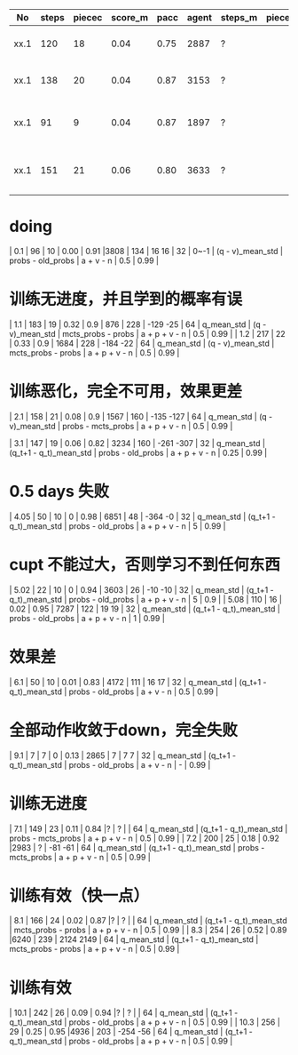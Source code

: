 |No     |steps  |piecec |score_m|pacc   |agent  |steps_m|piecec_b   |playout|v           |a                       |model_a             |loss           |cupt   |a_random|
| ----- | ----- | ----- | ----- | ----- | ----- | ----- | -----     | ----- | -----      | -----                  | -----              | -----         | ----- | -----  | 
| xx.1  | 120   | 18    | 0.04  | 0.75  |2887   | ?     |           | 32    | q_mean_std | (q_t+1 - q_t)_mean_std | probs - old_probs  | a + v - n     | 0.25  | 0.99   |
| xx.1  | 138   | 20    | 0.04  | 0.87  |3153   | ?     |           | 32    | q_mean_std | (q_t+1 - q_t)_mean_std | probs - mcts_probs | a + v - n     | 0.25  | 0.99   |
| xx.1  | 91    | 9     | 0.04  | 0.87  |1897   | ?     |           | 32    | q_mean_std | (q_t+1 - q_t)_mean_std | old_probs - probs  | a + p + v - n | 0.25  | 0.99   |
| xx.1  | 151   | 21    | 0.06  | 0.80  |3633   | ?     |           | 32    | q_mean_std | (q_t+1 - q_t)_mean_std | probs - old_probs  | a + p + v - n | 0.25  | 0.99   |

# doing
| 0.1  | 96     | 10    | 0.00  | 0.91  |3808   | 134   | 16    16  | 32    | 0~-1       | (q - v)_mean_std       | probs - old_probs  | a + v - n     | 0.5   | 0.99   |


# 训练无进度，并且学到的概率有误
| 1.1   | 183   | 19    | 0.32  | 0.9   | 876   | 228   | -129 -25  | 64    | q_mean_std | (q - v)_mean_std       | mcts_probs - probs | a + p + v - n | 0.5   | 0.99   |
| 1.2   | 217   | 22    | 0.33  | 0.9   | 1684  | 228   | -184 -22  | 64    | q_mean_std | (q - v)_mean_std       | mcts_probs - probs | a + p + v - n | 0.5   | 0.99   |

# 训练恶化，完全不可用，效果更差
| 2.1   | 158   | 21    | 0.08  | 0.9   | 1567  | 160   | -135 -127 | 64    | q_mean_std | (q - v)_mean_std       | probs - mcts_probs | a + p + v - n | 0.5   | 0.99   |

| 3.1   | 147   | 19    | 0.06  | 0.82  | 3234  | 160   | -261 -307 | 32    | q_mean_std | (q_t+1 - q_t)_mean_std | probs - old_probs  | a + p + v - n | 0.25  | 0.99   |

# 0.5 days 失败
| 4.05  | 50    | 10    | 0     | 0.98  | 6851  | 48    | -364 -0   | 32    | q_mean_std | (q_t+1 - q_t)_mean_std | probs - old_probs  | a + p + v - n | 5     | 0.99   |

# cupt 不能过大，否则学习不到任何东西
| 5.02  | 22    | 10    | 0     | 0.94  | 3603  | 26    | -10 -10   | 32    | q_mean_std | (q_t+1 - q_t)_mean_std | probs - old_probs  | a + p + v - n | 5     | 0.9    |
| 5.08  | 110   | 16    | 0.02  | 0.95  | 7287  | 122   | 19   19   | 32    | q_mean_std | (q_t+1 - q_t)_mean_std | probs - old_probs  | a + p + v - n | 1     | 0.99   |

# 效果差
| 6.1   | 50    | 10    | 0.01  | 0.83  | 4172  | 111   | 16   17   | 32    | q_mean_std | (q_t+1 - q_t)_mean_std | probs - old_probs  | a + v - n     | 0.5   | 0.99   |
# 全部动作收敛于down，完全失败
| 9.1   | 7     | 7     | 0     | 0.13  | 2865  | 7     | 7    7    | 32    | q_mean_std | (q_t+1 - q_t)_mean_std | probs - old_probs  | a + v - n     | -     | 0.99   |


# 训练无进度
| 7.1   | 149   | 23    | 0.11  | 0.84  |?      | ?     |           | 64    | q_mean_std | (q_t+1 - q_t)_mean_std | probs - mcts_probs | a + p + v - n | 0.5   | 0.99   |
| 7.2   | 200   | 25    | 0.18  | 0.92  |2983   | ?     | -81 -61   | 64    | q_mean_std | (q_t+1 - q_t)_mean_std | probs - mcts_probs | a + p + v - n | 0.5   | 0.99   |

# 训练有效（快一点）
| 8.1   | 166   | 24    | 0.02  | 0.87  |?      | ?     |           | 64    | q_mean_std | (q_t+1 - q_t)_mean_std | mcts_probs - probs | a + p + v - n | 0.5   | 0.99   |
| 8.3   | 254   | 26    | 0.52  | 0.89  |6240   | 239   | 2124 2149 | 64    | q_mean_std | (q_t+1 - q_t)_mean_std | mcts_probs - probs | a + p + v - n | 0.5   | 0.99   |

# 训练有效
| 10.1  | 242   | 26    | 0.09  | 0.94  |?      | ?     |           | 64    | q_mean_std | (q_t+1 - q_t)_mean_std | probs - old_probs  | a + p + v - n | 0.5   | 0.99   |
| 10.3  | 256   | 29    | 0.25  | 0.95  |4936   | 203   | -254 -56  | 64    | q_mean_std | (q_t+1 - q_t)_mean_std | probs - old_probs  | a + p + v - n | 0.5   | 0.99   |





